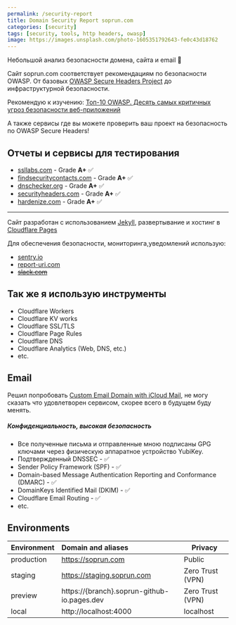 ```yaml
---
permalink: /security-report
title: Domain Security Report soprun.com
categories: [security]
tags: [security, tools, http headers, owasp]
image: https://images.unsplash.com/photo-1605351792643-fe0c43d18762
---
```


Небольшой анализ безопасности домена, сайта и email 🔐

Сайт soprun.com соответствует рекомендациям по безопасности OWASP.
От базовых [OWASP Secure Headers Project](https://owasp.org/www-project-secure-headers/#div-headers) до инфраструктурной
безопасности.

Рекомендую к изучению:
[Топ-10 OWASP. Десять самых критичных угроз безопасности веб-приложений](https://wiki.owasp.org/images/9/96/OWASP_Top_10-2017-ru.pdf)

А также сервисы где вы можете проверить ваш проект на безопасность по OWASP Secure Headers!

<!--more-->

## Отчеты и сервисы для тестирования

<blockquote class="imgur-embed-pub" lang="en" data-id="a/stXwx0k" data-context="false" >
  <a href="//imgur.com/a/stXwx0k"></a>
</blockquote>
<script async src="//s.imgur.com/min/embed.js" charset="utf-8"></script>

- [ssllabs.com](https://www.ssllabs.com/ssltest/analyze.html?d=soprun.com) - Grade **A+** ✅
- [findsecuritycontacts.com](https://findsecuritycontacts.com/query/soprun.com) - Grade **A+** ✅
- [dnschecker.org](https://dnschecker.org/domain-health-checker.php?query=soprun.com) - Grade **A+** ✅
- [securityheaders.com](https://securityheaders.com/?q=https%3A%2F%2Fsoprun.com&followRedirects=on) - Grade **A+** ✅
- [hardenize.com](https://www.hardenize.com/report/soprun.com/1656790664) - Grade **A+** ✅

---

Сайт разработан с использованием [Jekyll](https://github.com/mojombo/jekyll), развертывание и хостинг
в [Cloudflare Pages](https://developers.cloudflare.com/pages/)

Для обеспечения безопасности, мониторинга,уведомлений использую:

- [sentry.io](https://sentry.io)
- [report-uri.com](https://report-uri.com)
- ~~[slack.com](https://slack.com)~~

## Так же я использую инструменты

- Cloudflare Workers
- Cloudflare KV works
- Cloudflare SSL/TLS
- Cloudflare Page Rules
- Cloudflare DNS
- Cloudflare Analytics (Web, DNS, etc.)
- etc.

## Email

Решил попробовать [Custom Email Domain with iCloud Mail](https://support.apple.com/en-us/HT212514), не могу сказать что
удовлетворен сервисом, скорее всего в будущем буду менять.

##### Конфиденциальность, высокая безопасность

- Все полученные письма и отправленные мною подписаны GPG ключами через физическую аппаратное устройство YubiKey.
- Подтвержденный DNSSEC - ✅
- Sender Policy Framework (SPF) - ✅
- Domain-based Message Authentication Reporting and Conformance (DMARC) - ✅
- DomainKeys Identified Mail (DKIM) - ✅
- Cloudflare Email Routing - ✅
- etc.

## Environments

| Environment | Domain and aliases                          | Privacy          |
|:------------|:--------------------------------------------|------------------|
| production  | https://soprun.com                          | Public           |
| staging     | https://staging.soprun.com                  | Zero Trust (VPN) |
| preview     | https://{branch}.soprun-github-io.pages.dev | Zero Trust (VPN) |
| local       | http://localhost:4000                       | localhost        |
